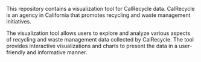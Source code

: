 This repository contains a visualization tool for CalRecycle data. CalRecycle is an agency in California that promotes recycling and waste management initiatives.

The visualization tool allows users to explore and analyze various aspects of recycling and waste management data collected by CalRecycle. The tool provides interactive visualizations and charts to present the data in a user-friendly and informative manner.

